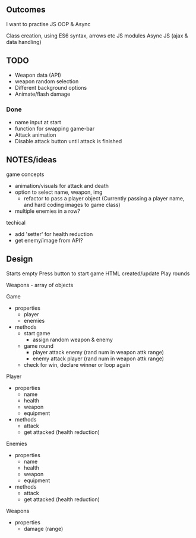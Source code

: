 ## Outcomes

I want to practise JS OOP & Async

Class creation, using ES6 syntax, arrows etc
JS modules
Async JS (ajax & data handling)

## TODO

- Weapon data (API)
- weapon random selection
- Different background options
- Animate/flash damage

### Done

- name input at start
- function for swapping game-bar
- Attack animation
- Disable attack button until attack is finished

## NOTES/ideas

game concepts

- animation/visuals for attack and death
- option to select name, weapon, img
  - refactor to pass a player object (Currently passing a player name, and hard coding images to game class)
- multiple enemies in a row?

techical

- add 'setter' for health reduction
- get enemy/image from API?

## Design

Starts empty
Press button to start game
HTML created/update
Play rounds

Weapons - array of objects

Game

- properties
  - player
  - enemies
- methods
  - start game
    - assign random weapon & enemy
  - game round
    - player attack enemy (rand num in weapon attk range)
    - enemy attack player (rand num in weapon attk range)
  - check for win, declare winner or loop again

Player

- properties
  - name
  - health
  - weapon
  - equipment
- methods
  - attack
  - get attacked (health reduction)

Enemies

- properties
  - name
  - health
  - weapon
  - equipment
- methods
  - attack
  - get attacked (health reduction)

Weapons

- properties
  - damage (range)

